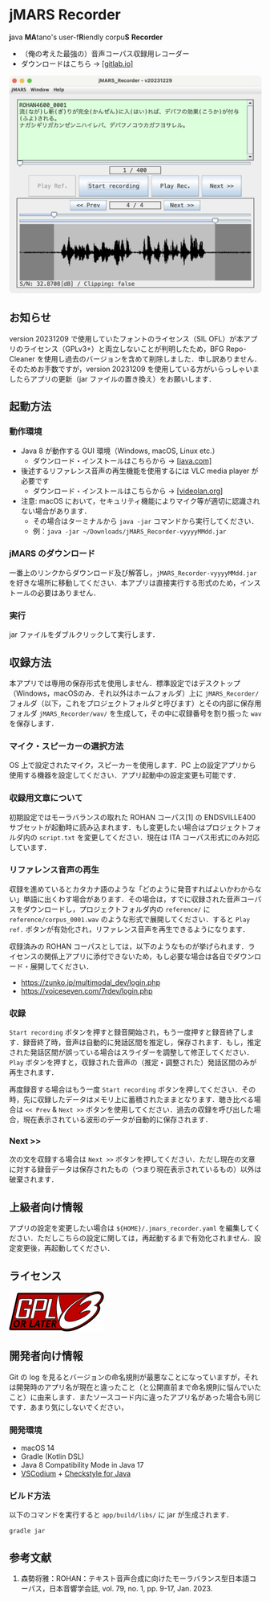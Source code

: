# jMARS Recorder

**j**ava **MA**tano's user\-f**R**iendly corpu**S** **Recorder**

* （俺の考えた最強の）音声コーパス収録用レコーダー
* ダウンロードはこちら → [\[gitlab.io\]](https://jmars-recorder-f-matano44-c1b89be0a6cc184def2f5c56a8ae3f5241af6.gitlab.io/jMARS_Recorder-latest.zip)

![screenshot](doc/imgs/screenshot.png)


## お知らせ
version 20231209 で使用していたフォントのライセンス（SIL OFL）が本アプリのライセンス（GPLv3+）と両立しないことが判明したため，BFG Repo-Cleaner を使用し過去のバージョンを含めて削除しました．申し訳ありません．そのためお手数ですが，version 20231209 を使用している方がいらっしゃいましたらアプリの更新（jar ファイルの置き換え）をお願いします．


## 起動方法

### 動作環境
* Java 8 が動作する GUI 環境（Windows, macOS, Linux etc.）
    * ダウンロード・インストールはこちらから → [\[java.com\]](https://www.java.com/ja/)
* 後述するリファレンス音声の再生機能を使用するには VLC media player が必要です
    * ダウンロード・インストールはこちらから → [\[videolan.org\]](https://www.videolan.org/vlc/index.ja.html)
* 注意: macOS において，セキュリティ機能によりマイク等が適切に認識されない場合があります．
    * その場合はターミナルから `java -jar` コマンドから実行してください．
    * 例：`java -jar ~/Downloads/jMARS_Recorder-vyyyyMMdd.jar`


### jMARS のダウンロード
一番上のリンクからダウンロード及び解答し，`jMARS_Recorder-vyyyyMMdd.jar` を好きな場所に移動してください．本アプリは直接実行する形式のため，インストールの必要はありません．


### 実行
jar ファイルをダブルクリックして実行します．


## 収録方法
本アプリでは専用の保存形式を使用しません．標準設定ではデスクトップ（Windows，macOSのみ．それ以外はホームフォルダ）上に `jMARS_Recorder/` フォルダ（以下，これをプロジェクトフォルダと呼びます）とその内部に保存用フォルダ `jMARS_Recorder/wav/` を生成して，その中に収録番号を割り振った `wav` を保存します．


### マイク・スピーカーの選択方法
OS 上で設定されたマイク，スピーカーを使用します．PC 上の設定アプリから使用する機器を設定してください．アプリ起動中の設定変更も可能です．


### 収録用文章について
初期設定ではモーラバランスの取れた ROHAN コーパス\[1\] の ENDSVILLE400 サブセットが起動時に読み込まれます．もし変更したい場合はプロジェクトフォルダ内の `script.txt` を変更してください．現在は ITA コーパス形式にのみ対応しています．


### リファレンス音声の再生
収録を進めているとカタカナ語のような「どのように発音すればよいかわからない」単語に出くわす場合があります．その場合は，すでに収録された音声コーパスをダウンロードし，プロジェクトフォルダ内の `reference/` に `reference/corpus_0001.wav` のような形式で展開してください．すると `Play ref.` ボタンが有効化され，リファレンス音声を再生できるようになります．

収録済みの ROHAN コーパスとしては，以下のようなものが挙げられます．ライセンスの関係上アプリに添付できないため，もし必要な場合は各自でダウンロード・展開してください．
* https://zunko.jp/multimodal_dev/login.php
* https://voiceseven.com/7rdev/login.php


### 収録
`Start recording` ボタンを押すと録音開始され，もう一度押すと録音終了します．録音終了時，音声は自動的に発話区間を推定し，保存されます．もし，推定された発話区間が誤っている場合はスライダーを調整して修正してください．`Play` ボタンを押すと，収録された音声の（推定・調整された）発話区間のみが再生されます．

再度録音する場合はもう一度 `Start recording` ボタンを押してください．その時，先に収録したデータはメモリ上に蓄積されたままとなります．聴き比べる場合は `<< Prev` & `Next >>` ボタンを使用してください．過去の収録を呼び出した場合，現在表示されている波形のデータが自動的に保存されます．


### Next >>
次の文を収録する場合は `Next >>` ボタンを押してください．ただし現在の文章に対する録音データは保存されたもの（つまり現在表示されているもの）以外は破棄されます．


## 上級者向け情報
アプリの設定を変更したい場合は `${HOME}/.jmars_recorder.yaml` を編集してください．ただしこちらの設定に関しては，再起動するまで有効化されません．設定変更後，再起動してください．


## ライセンス
![GPLv3+](doc/imgs/gplv3-or-later.svg)


## 開発者向け情報
Git の log を見るとバージョンの命名規則が最悪なことになっていますが，それは開発時のアプリ名が現在と違ったこと（と公開直前まで命名規則に悩んでいたこと）に由来します．またソースコード内に違ったアプリ名があった場合も同じです．あまり気にしないでください，


### 開発環境
* macOS 14
* Gradle \(Kotlin DSL\)
* Java 8 Compatibility Mode in Java 17
* [VSCodium](https://github.com/VSCodium/vscodium) + [Checkstyle for Java](https://github.com/jdneo/vscode-checkstyle)


### ビルド方法
以下のコマンドを実行すると `app/build/libs/` に jar が生成されます．

```
gradle jar
``` 

## 参考文献
1. 森勢将雅：ROHAN：テキスト音声合成に向けたモーラバランス型日本語コーパス，日本音響学会誌, vol. 79, no. 1, pp. 9-17, Jan. 2023.
